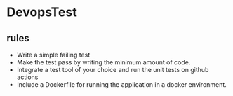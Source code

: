 # DevopsTest

## rules
* Write a simple failing test
* Make the test pass by writing the minimum amount of code.
* Integrate a test tool of your choice and run the unit tests on github
actions
* Include a Dockerfile for running the application in a docker
environment.
